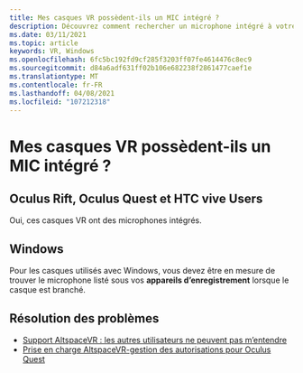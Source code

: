 ```yaml
---
title: Mes casques VR possèdent-ils un MIC intégré ?
description: Découvrez comment rechercher un microphone intégré à votre Oculus Windows Mixed Reality, au Rift, à la Oculus Quest ou au casque à HTC vive.
ms.date: 03/11/2021
ms.topic: article
keywords: VR, Windows
ms.openlocfilehash: 6fc5bc192fd9cf285f3203ff07fe4614476c8ec9
ms.sourcegitcommit: d84a6adf631ff02b106e682238f2861477caef1e
ms.translationtype: MT
ms.contentlocale: fr-FR
ms.lasthandoff: 04/08/2021
ms.locfileid: "107212318"
---
```

# <a name="does-my-vr-headsets-have-a-built-in-mic"></a>Mes casques VR possèdent-ils un MIC intégré ?

## <a name="oculus-rift-oculus-quest-and-htc-vive-users"></a>Oculus Rift, Oculus Quest et HTC vive Users

Oui, ces casques VR ont des microphones intégrés.

## <a name="windows"></a>Windows

Pour les casques utilisés avec Windows, vous devez être en mesure de trouver le microphone listé sous vos **appareils d’enregistrement** lorsque le casque est branché.

## <a name="further-troubleshooting"></a>Résolution des problèmes

* [Support AltspaceVR : les autres utilisateurs ne peuvent pas m’entendre](other-users-cant-hear-me.md)
* [Prise en charge AltspaceVR-gestion des autorisations pour Oculus Quest](../getting-started/oculus-controls.md#managing-permissions)